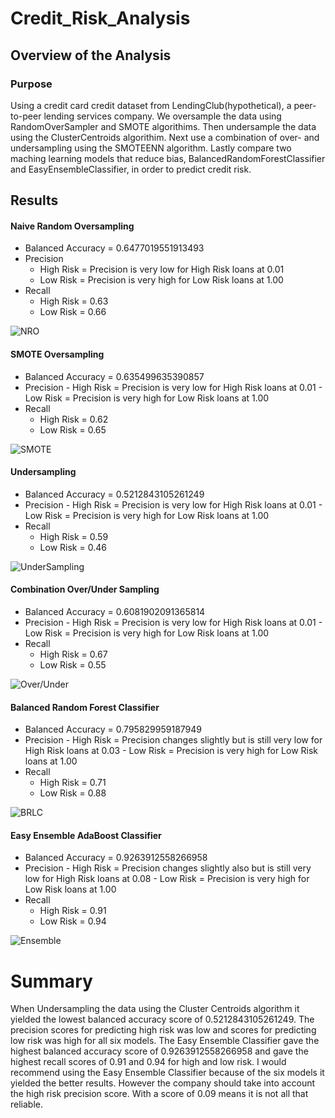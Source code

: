 # Credit_Risk_Analysis

## Overview of the Analysis

### Purpose

Using a credit card credit dataset from LendingClub(hypothetical), a peer-to-peer lending services company. We oversample the data using RandomOverSampler and SMOTE algorithims. Then undersample the data using the ClusterCentroids algorithim. Next use a combination of over- and undersampling using the SMOTEENN algorithm. Lastly compare two maching learning models that reduce bias, BalancedRandomForestClassifier and EasyEnsembleClassifier, in order to predict credit risk.

## Results

#### Naive Random Oversampling
  - Balanced Accuracy = 0.6477019551913493
  - Precision
    - High Risk = Precision is very low for High Risk loans at 0.01
    - Low Risk = Precision is very high for Low Risk loans at 1.00
  - Recall
    - High Risk = 0.63
    - Low Risk = 0.66

![NRO](https://github.com/CodyMorin25/Credit_Risk_Analysis/blob/main/Images/Naive_Random_Oversampling.png)

#### SMOTE Oversampling
  - Balanced Accuracy = 0.635499635390857
   - Precision
    - High Risk = Precision is very low for High Risk loans at 0.01
    - Low Risk = Precision is very high for Low Risk loans at 1.00
  - Recall
    - High Risk = 0.62
    - Low Risk = 0.65

![SMOTE](https://github.com/CodyMorin25/Credit_Risk_Analysis/blob/main/Images/SMOTE_Oversampling.png)

#### Undersampling
  - Balanced Accuracy = 0.5212843105261249
   - Precision
    - High Risk = Precision is very low for High Risk loans at 0.01
    - Low Risk = Precision is very high for Low Risk loans at 1.00
  - Recall
    - High Risk = 0.59
    - Low Risk = 0.46

![UnderSampling](https://github.com/CodyMorin25/Credit_Risk_Analysis/blob/main/Images/Undersampling.png)

#### Combination Over/Under Sampling
  - Balanced Accuracy = 0.6081902091365814
   - Precision
    - High Risk = Precision is very low for High Risk loans at 0.01
    - Low Risk = Precision is very high for Low Risk loans at 1.00
  - Recall
    - High Risk = 0.67
    - Low Risk = 0.55

![Over/Under](https://github.com/CodyMorin25/Credit_Risk_Analysis/blob/main/Images/Over_Under_Sampling.png)

#### Balanced Random Forest Classifier
  - Balanced Accuracy = 0.795829959187949
   - Precision
    - High Risk = Precision changes slightly but is still very low for High Risk loans at 0.03
    - Low Risk = Precision is very high for Low Risk loans at 1.00
  - Recall
    - High Risk = 0.71
    - Low Risk = 0.88

![BRLC](https://github.com/CodyMorin25/Credit_Risk_Analysis/blob/main/Images/Balanced_Random_Forest_Classifier.png)

#### Easy Ensemble AdaBoost Classifier
  - Balanced Accuracy = 0.9263912558266958
   - Precision
    - High Risk = Precision changes slightly also but is still very low for High Risk loans at 0.08
    - Low Risk = Precision is very high for Low Risk loans at 1.00
  - Recall
    - High Risk = 0.91
    - Low Risk = 0.94

![Ensemble](https://github.com/CodyMorin25/Credit_Risk_Analysis/blob/main/Images/Easy_Ensemble_AdaBoost_Classifier.png)

# Summary

When Undersampling the data using the Cluster Centroids algorithm it yielded the lowest balanced accuracy score of 0.5212843105261249. The precision scores for predicting high risk was low and scores for predicting low risk was high for all six models. The Easy Ensemble Classifier gave the highest balanced accuracy score of 0.9263912558266958 and gave the highest recall scores of 0.91 and 0.94 for high and low risk. I would recommend using the Easy Ensemble Classifier because of the six models it yielded the better results. However the company should take into account the high risk precision score. With a score of 0.09 means it is not all that reliable.
